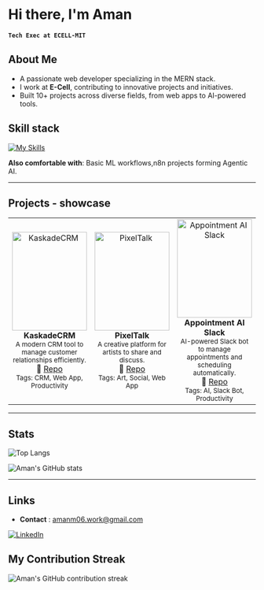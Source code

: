 <!--
Credits and references used in this README:

1) Layout ideas and section inspiration:
   https://github.com/abhisheknaiidu/awesome-github-profile-readme?tab=readme-ov-file#descriptive-

2) Skill icons (SVG badges):
   https://github.com/tandpfun/skill-icons?tab=readme-ov-file#icons-list

3) GitHub stats card:
   https://github.com/anuraghazra/github-readme-stats
-->

# Hi there, I'm Aman
**`Tech Exec at ECELL-MIT`** 

## About Me
- A passionate web developer specializing in the MERN stack.
- I work at **E-Cell**, contributing to innovative projects and initiatives.
- Built 10+ projects across diverse fields, from web apps to AI-powered tools.


## Skill stack
<!-- Skill icons provided by skill-icons. Full icon list and names:
     https://github.com/tandpfun/skill-icons?tab=readme-ov-file#icons-list -->
     
[![My Skills](https://skillicons.dev/icons?i=js,html,css,git,github,python,typescript,nodejs&theme=light)](https://skillicons.dev)

**Also comfortable with**: Basic ML workflows,n8n projects forming Agentic AI.


---

## Projects - showcase

<table>
  <tr>
    <td align="center" width="33%">
      <a href="https://github.com/AmanM006/KaskadeCRM">
        <img src="https://raw.githubusercontent.com/AmanM006/KaskadeCRM/main/starry-night-sky-galaxy-night-star-overlay-midnight-sky-background-dynamic-night-sky_1121023-419.jpg"
             alt="KaskadeCRM"
             style="width:100%; height:200px; object-fit:cover;"/>
      </a>
      <br/>
      <b>KaskadeCRM</b><br/>
      <sub>A modern CRM tool to manage customer relationships efficiently.</sub><br/>
      🔗 <a href="https://github.com/AmanM006/KaskadeCRM">Repo</a>
      <br/>
      <sub>Tags: CRM, Web App, Productivity</sub>
    </td>
    <td align="center" width="33%">
      <a href="https://github.com/AmanM006/PixelTalk">
        <img src="https://raw.githubusercontent.com/AmanM006/PixelTalk/main/starry-night-sky-galaxy-night-star-overlay-midnight-sky-background-dynamic-night-sky_1121023-419.jpg"
             alt="PixelTalk"
             style="width:100%; height:200px; object-fit:cover;"/>
      </a>
      <br/>
      <b>PixelTalk</b><br/>
      <sub>A creative platform for artists to share and discuss.</sub><br/>
      🔗 <a href="https://github.com/AmanM006/PixelTalk">Repo</a>
      <br/>
      <sub>Tags: Art, Social, Web App</sub>
    </td>
    <td align="center" width="33%">
      <a href="https://github.com/AmanM006/Appointment-AI-Slack">
        <img src="https://raw.githubusercontent.com/AmanM006/Appointment-AI-Slack/main/public/starry-night-sky-galaxy-night-star-overlay-midnight-sky-background-dynamic-night-sky_1121023-419.jpg"
             alt="Appointment AI Slack"
             style="width:100%; height:200px; object-fit:cover;"/>
      </a>
      <br/>
      <b>Appointment AI Slack</b><br/>
      <sub>AI-powered Slack bot to manage appointments and scheduling automatically.</sub><br/>
      🔗 <a href="https://github.com/AmanM006/Appointment-AI-Slack">Repo</a>
      <br/>
      <sub>Tags: AI, Slack Bot, Productivity</sub>
    </td>
  </tr>
</table>


---

## Stats
<!-- Stats card by anuraghazra/github-readme-stats
     Customization guide:
     - Hide private contributions: &count_private=true|false
     - Theme list: ?theme=gruvbox,radical,tokyonight,onedark,dracula etc.
     - Show icons: &show_icons=true
     Docs: https://github.com/anuraghazra/github-readme-stats -->
<!-- Top Languages (resized to match GitHub Stats card width) -->
![Top Langs](https://github-readme-stats.vercel.app/api/top-langs/?username=AmanM006&langs_count=8&layout=compact&show_icons=true&theme=tokyonight&hide_border=false&card_width=468)



<!-- GitHub Stats -->
![Aman's GitHub stats](https://github-readme-stats.vercel.app/api?username=AmanM006&show_icons=true&theme=tokyonight&hide_border=false)


---

## Links
<!-- Section layout inspired by Awesome GitHub Profile README "Descriptive" patterns:
     https://github.com/abhisheknaiidu/awesome-github-profile-readme?tab=readme-ov-file#descriptive- -->
- **Contact** : amanm06.work@gmail.com

<a href="https://www.linkedin.com/in/aman-mishra-linked-in/" target="blank">
  <img src="https://skillicons.dev/icons?i=linkedin" alt="LinkedIn" />
</a>

<!-- Optional: fun GIF. Consider replacing with contribution streak or removing for a tighter, more professional finish. -->
## My Contribution Streak

![Aman's GitHub contribution streak](https://github-readme-streak-stats.herokuapp.com/?user=AmanM006&theme=tokyonight)
